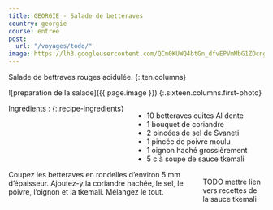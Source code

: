 ```yaml
---
title: GEORGIE - Salade de betteraves
country: georgie
course: entree
post:
  url: "/voyages/todo/"
image: https://lh3.googleusercontent.com/QCm0KUWQ4btGn_dfvEPVmMbG1ZOcngMdVnmmgnOpNeTDcLYbipfUlw_dotI339tGdsR8x11-vBs1tx2keYtkwl0HZLbH_OLFopJw4sZPKP6ARwS82AmwdI_Z2sHGugmqnzlMKfGJa6POBPIB2xmHl-_yNGOpTd4Hr1wwuOwUTnRs5a4dsZ2hvMBAGNQb51hJVKq-r9aaQ_JbEAixNUVlW4kJk9Ep7vL4dG4n7q_5SiCs4YTJhYpZT-vWxrumF_G2OYQ4InUMKQgWt3ZPoZwSIejEs74F5-AOqiSC0MkcHJTC3aWF9TxE7dJ5WsIbMW_ZWfChpsQhv-jYFMYY2Y4Xb3fdKf7nNGSdy9gH83COiByq7irJTBkOCVoPwN1iGxMYp6ZAN4IidX0P4908OiKzxlYpXYpvDxbMs9tXJpa0A2oAJ7kVz1e5Gu47Q7YLGEHna07JKLxgM43KXzzgC9q0cnF0CisYIa6kpjvyfbFC0GydtMXcH0DKUNfC715jV0RPAGSVS2GxhDDVqhXtcni635Ml38BNqBl5OeJfU7nY-xpK7NOEpVpxynsPNBw4zZbKjXuUG21wz5p7cSQEAg1KCj37g_xX3ZS0TjGuR2dJmcRlUQvD9S7yxDoEZJzQsaoRvS09UNyCMgkj_Ty05I2AEOC05H985e_TZ1ZfJLIweXd5rnldhfy8bBQ=w900
---
```


Salade de bettraves rouges acidulée.
{:.ten.columns}

<!--fin extrait-->

![preparation de la salade]({{ page.image }})
{:.sixteen.columns.first-photo}

<div class="four columns" markdown="1">
Ingrédients :
{:.recipe-ingredients}

- 10 betteraves cuites Al dente
- 1 bouquet de coriandre
- 2 pincées de sel de Svaneti
- 1 pincée de poivre moulu
- 1 oignon haché grossièrement
- 5 c à soupe de sauce tkemali
</div>

<div class="ten columns" markdown="1">
Coupez les betteraves en rondelles d’environ 5 mm d’épaisseur. Ajoutez-y la coriandre hachée, le sel, le poivre, l’oignon et la tkemali. Mélangez le tout.

TODO mettre lien vers recettes de la sauce tkemali
</div>
